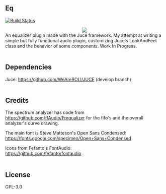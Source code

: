## Eq
[![Build Status](https://travis-ci.com/witte/Eq.svg?branch=master)](https://travis-ci.com/witte/Eq)
<div align="center"><img src="Screenshot.png"/></div>
An equalizer plugin made with the Juce framework. My attempt at writing a simple but fully functional audio plugin, customizing Juce's LookAndFeel class and the behavior of some components. Work In Progress.
<br>
<br>

## Dependencies
Juce: https://github.com/WeAreROLI/JUCE (develop branch)
<br>
<br>

## Credits
The spectrum analyzer has code from https://github.com/ffAudio/Frequalizer for the fifo's and the overall analyzer's curve drawing.

The main font is Steve Matteson's Open Sans Condensed:<br>
https://fonts.google.com/specimen/Open+Sans+Condensed

Icons from Fefanto's FontAudio:<br>
https://github.com/fefanto/fontaudio
<br>
<br>

## License
GPL-3.0
